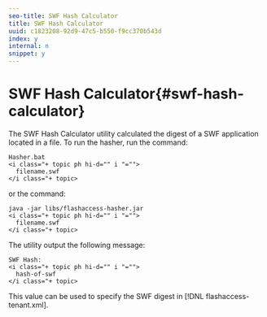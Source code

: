 ```yaml
---
seo-title: SWF Hash Calculator
title: SWF Hash Calculator
uuid: c1823208-92d9-47c5-b550-f9cc370b543d
index: y
internal: n
snippet: y
---
```


# SWF Hash Calculator{#swf-hash-calculator}

The SWF Hash Calculator utility calculated the digest of a SWF application located in a file. To run the hasher, run the command:

```
Hasher.bat 
<i class="+ topic ph hi-d="" i "="">
  filename.swf
</i class="+ topic>
```

or the command:

```
java -jar libs/flashaccess-hasher.jar 
<i class="+ topic ph hi-d="" i "="">
  filename.swf
</i class="+ topic>
```

The utility output the following message:

```
SWF Hash: 
<i class="+ topic ph hi-d="" i "="">
  hash-of-swf
</i class="+ topic>
```

This value can be used to specify the SWF digest in [!DNL flashaccess-tenant.xml]. 
